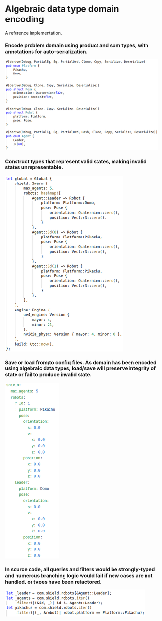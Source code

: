 # Algebraic data type domain encoding
A reference implementation.

### Encode problem domain using product and sum types, with annotations for auto-serialization.

![alt text](img/encode.png)

### Construct types that represent valid states, making invalid states unrepresentable.

![alt text](img/construction.png)

### Save or load from/to config files. As domain has been encoded using algebraic data types, load/save will preserve integrity of state or fail to produce invalid state.

![alt text](img/config.png)

### In source code, all queries and filters would be strongly-typed and numerous branching logic would fail if new cases are not handled, or types have been refactored.

![alt text](img/query.png)